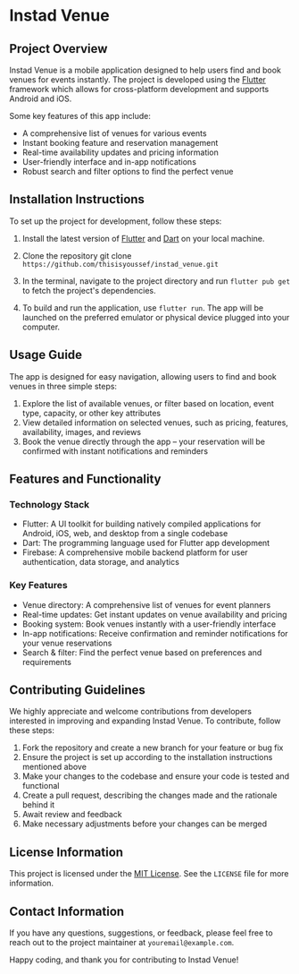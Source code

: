 # Instad Venue

## Project Overview

Instad Venue is a mobile application designed to help users find and book venues for events instantly. The project is developed using the [Flutter](https://flutter.dev/) framework which allows for cross-platform development and supports Android and iOS.

Some key features of this app include:

- A comprehensive list of venues for various events
- Instant booking feature and reservation management
- Real-time availability updates and pricing information
- User-friendly interface and in-app notifications
- Robust search and filter options to find the perfect venue

## Installation Instructions

To set up the project for development, follow these steps:

1. Install the latest version of [Flutter](https://flutter.dev/docs/get-started/install) and [Dart](https://dart.dev/get-dart) on your local machine.

2. Clone the repository git clone `https://github.com/thisisyoussef/instad_venue.git`

3. In the terminal, navigate to the project directory and run `flutter pub get` to fetch the project's dependencies.

4. To build and run the application, use `flutter run`. The app will be launched on the preferred emulator or physical device plugged into your computer.

## Usage Guide

The app is designed for easy navigation, allowing users to find and book venues in three simple steps:

1. Explore the list of available venues, or filter based on location, event type, capacity, or other key attributes
2. View detailed information on selected venues, such as pricing, features, availability, images, and reviews
3. Book the venue directly through the app – your reservation will be confirmed with instant notifications and reminders

## Features and Functionality

### Technology Stack

- Flutter: A UI toolkit for building natively compiled applications for Android, iOS, web, and desktop from a single codebase
- Dart: The programming language used for Flutter app development
- Firebase: A comprehensive mobile backend platform for user authentication, data storage, and analytics

### Key Features

- Venue directory: A comprehensive list of venues for event planners
- Real-time updates: Get instant updates on venue availability and pricing
- Booking system: Book venues instantly with a user-friendly interface
- In-app notifications: Receive confirmation and reminder notifications for your venue reservations
- Search & filter: Find the perfect venue based on preferences and requirements

## Contributing Guidelines

We highly appreciate and welcome contributions from developers interested in improving and expanding Instad Venue. To contribute, follow these steps:

1. Fork the repository and create a new branch for your feature or bug fix
2. Ensure the project is set up according to the installation instructions mentioned above
3. Make your changes to the codebase and ensure your code is tested and functional
4. Create a pull request, describing the changes made and the rationale behind it
5. Await review and feedback
6. Make necessary adjustments before your changes can be merged

## License Information

This project is licensed under the [MIT License](https://opensource.org/licenses/MIT). See the `LICENSE` file for more information.

## Contact Information

If you have any questions, suggestions, or feedback, please feel free to reach out to the project maintainer at `youremail@example.com`.

Happy coding, and thank you for contributing to Instad Venue!